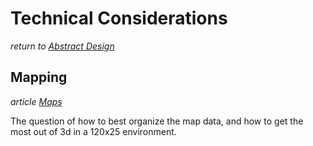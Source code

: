 # Technical Considerations
*return to [Abstract Design](../README.md)*

## Mapping
*article [Maps](maps/README.md)*

The question of how to best organize the map data, and how to get the most out of 3d in a 120x25 environment.